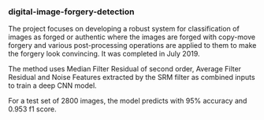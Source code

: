 ### digital-image-forgery-detection
The project focuses on developing a robust system for classification of images as forged or authentic where the images are forged with copy-move forgery and various post-processing operations are applied to them to make the forgery look convincing. It was completed in July 2019.

The method uses Median Filter Residual of second order, Average Filter Residual and Noise Features extracted by the SRM filter as combined inputs to train a deep CNN model.

For a test set of 2800 images, the model predicts with 95% accuracy and 0.953 f1 score.
